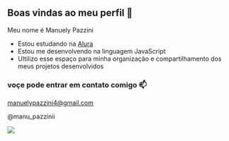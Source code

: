## Boas vindas ao meu perfil 💙

Meu nome é Manuely Pazzini

- Estou estudando na [Alura](https://www.alura.com.br)
- Estou me desenvolvendo na linguagem JavaScript
- Ultilizo esse espaço para minha organização e compartilhamento dos meus projetos desenvolvidos

### voçe pode entrar em contato comigo 📫

manuelypazzini4@gmail.com 

@manu_pazzinii

![](https://media.tenor.com/HFeeZJtAV3QAAAAi/corinthians-paulista-logo.gif)
